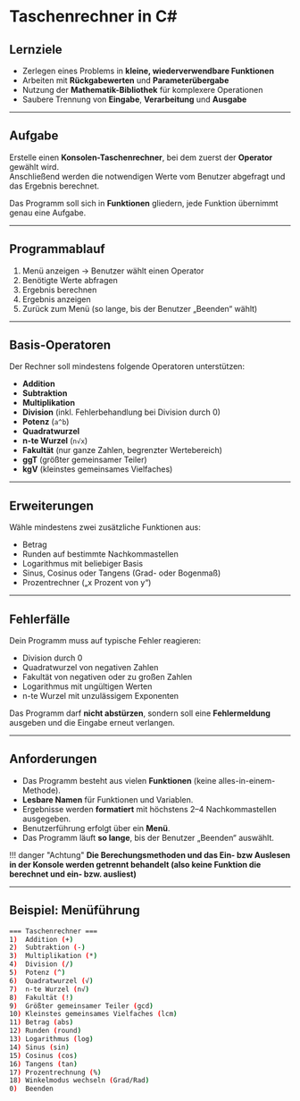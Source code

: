 # Taschenrechner in C#

## Lernziele

- Zerlegen eines Problems in **kleine, wiederverwendbare Funktionen**
- Arbeiten mit **Rückgabewerten** und **Parameterübergabe**
- Nutzung der **Mathematik-Bibliothek** für komplexere Operationen
- Saubere Trennung von **Eingabe**, **Verarbeitung** und **Ausgabe**

---

## Aufgabe

Erstelle einen **Konsolen-Taschenrechner**, bei dem zuerst der **Operator** gewählt wird.  
Anschließend werden die notwendigen Werte vom Benutzer abgefragt und das Ergebnis berechnet.  

Das Programm soll sich in **Funktionen** gliedern, jede Funktion übernimmt genau eine Aufgabe.

---

## Programmablauf

1. Menü anzeigen → Benutzer wählt einen Operator  
2. Benötigte Werte abfragen  
3. Ergebnis berechnen  
4. Ergebnis anzeigen  
5. Zurück zum Menü (so lange, bis der Benutzer „Beenden“ wählt)

---

## Basis-Operatoren
Der Rechner soll mindestens folgende Operatoren unterstützen:

- **Addition**  
- **Subtraktion**  
- **Multiplikation**  
- **Division** (inkl. Fehlerbehandlung bei Division durch 0)  
- **Potenz** (`a^b`)  
- **Quadratwurzel**  
- **n-te Wurzel** (`n√x`)  
- **Fakultät** (nur ganze Zahlen, begrenzter Wertebereich)  
- **ggT** (größter gemeinsamer Teiler)  
- **kgV** (kleinstes gemeinsames Vielfaches)

---

## Erweiterungen
Wähle mindestens zwei zusätzliche Funktionen aus:

- Betrag  
- Runden auf bestimmte Nachkommastellen  
- Logarithmus mit beliebiger Basis  
- Sinus, Cosinus oder Tangens (Grad- oder Bogenmaß)  
- Prozentrechner („x Prozent von y“)  

---

## Fehlerfälle
Dein Programm muss auf typische Fehler reagieren:

- Division durch 0  
- Quadratwurzel von negativen Zahlen  
- Fakultät von negativen oder zu großen Zahlen  
- Logarithmus mit ungültigen Werten  
- n-te Wurzel mit unzulässigem Exponenten  

Das Programm darf **nicht abstürzen**, sondern soll eine **Fehlermeldung** ausgeben und die Eingabe erneut verlangen.

---

## Anforderungen
- Das Programm besteht aus vielen **Funktionen** (keine alles-in-einem-Methode).  
- **Lesbare Namen** für Funktionen und Variablen.  
- Ergebnisse werden **formatiert** mit höchstens 2–4 Nachkommastellen ausgegeben.  
- Benutzerführung erfolgt über ein **Menü**.  
- Das Programm läuft **so lange**, bis der Benutzer „Beenden“ auswählt.

!!! danger "Achtung"
    **Die Berechungsmethoden und das Ein- bzw Auslesen in der Konsole werden getrennt behandelt (also keine Funktion die berechnet und ein- bzw. ausliest)**

---

## Beispiel: Menüführung

```bash
=== Taschenrechner ===
1)  Addition (+)  
2)  Subtraktion (-)  
3)  Multiplikation (*)  
4)  Division (/)  
5)  Potenz (^)  
6)  Quadratwurzel (√)  
7)  n-te Wurzel (n√)  
8)  Fakultät (!)  
9)  Größter gemeinsamer Teiler (gcd)  
10) Kleinstes gemeinsames Vielfaches (lcm)  
11) Betrag (abs)  
12) Runden (round)  
13) Logarithmus (log)  
14) Sinus (sin)  
15) Cosinus (cos)  
16) Tangens (tan)  
17) Prozentrechnung (%)  
18) Winkelmodus wechseln (Grad/Rad)  
0)  Beenden 
```
